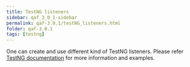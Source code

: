 ```yaml
---
title: TestNG listeners
sidebar: qaf_3_0_1-sidebar
permalink: qaf-3.0.1/testNG_listeners.html
folder: qaf-3.0.1
tags: [testng]
---
```


One can create and use different kind of TestNG listeners. Please refer [TestNG documentation](http://testng.org/doc/documentation-main.html#testng-listeners)  for more information and examples.

